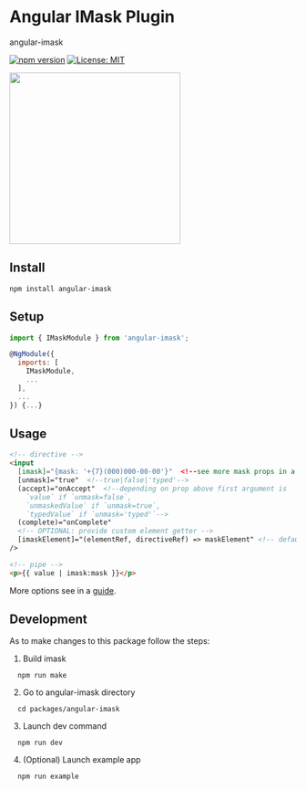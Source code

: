 # Angular IMask Plugin
angular-imask

[![npm version](https://badge.fury.io/js/angular-imask.svg)](https://badge.fury.io/js/angular-imask)
[![License: MIT](https://img.shields.io/badge/License-MIT-yellow.svg)](https://opensource.org/licenses/MIT)

<a href="https://opencollective.com/imask/donate" target="_blank">
  <img src="https://opencollective.com/imask/donate/button.png?color=blue" width=300 />
</a>

## Install
`npm install angular-imask`

## Setup
```javascript
import { IMaskModule } from 'angular-imask';

@NgModule({
  imports: [
    IMaskModule,
    ...
  ],
  ...
}) {...}
```

## Usage
```html
<!-- directive -->
<input
  [imask]="{mask: '+{7}(000)000-00-00'}"  <!--see more mask props in a guide-->
  [unmask]="true"  <!--true|false|'typed'-->
  (accept)="onAccept"  <!--depending on prop above first argument is
    `value` if `unmask=false`,
    `unmaskedValue` if `unmask=true`,
    `typedValue` if `unmask='typed'`-->
  (complete)="onComplete"
  <!-- OPTIONAL: provide custom element getter -->
  [imaskElement]="(elementRef, directiveRef) => maskElement" <!-- default = elementRef.nativeElement -->
/>

<!-- pipe -->
<p>{{ value | imask:mask }}</p>
```
More options see in a [guide](https://imask.js.org/guide.html).

## Development
As to make changes to this package follow the steps:

1. Build imask
```
  npm run make
```
2. Go to angular-imask directory
```
  cd packages/angular-imask
```
3. Launch dev command
```
  npm run dev
```

4. (Optional) Launch example app
```
  npm run example
```
